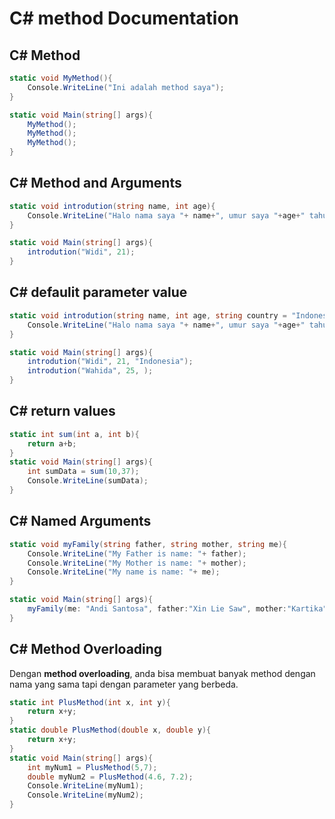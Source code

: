 # C# method Documentation

## C# Method
```C#
static void MyMethod(){
    Console.WriteLine("Ini adalah method saya");
}

static void Main(string[] args){
    MyMethod();
    MyMethod();
    MyMethod();
}
```

## C# Method and Arguments
```C#
static void introdution(string name, int age){
    Console.WriteLine("Halo nama saya "+ name+", umur saya "+age+" tahun");
}

static void Main(string[] args){
    introdution("Widi", 21);
}
```

## C# defaulit parameter value
```C#
static void introdution(string name, int age, string country = "Indonesia"){
    Console.WriteLine("Halo nama saya "+ name+", umur saya "+age+" tahun, saya berasal dari "+country);
}

static void Main(string[] args){
    introdution("Widi", 21, "Indonesia");
    introdution("Wahida", 25, );
}
```

## C# return values
```C#
static int sum(int a, int b){
    return a+b;
}
static void Main(string[] args){
    int sumData = sum(10,37);
    Console.WriteLine(sumData);
}
```

## C# Named Arguments
```C#
static void myFamily(string father, string mother, string me){
    Console.WriteLine("My Father is name: "+ father);
    Console.WriteLine("My Mother is name: "+ mother);
    Console.WriteLine("My name is name: "+ me);
}

static void Main(string[] args){
    myFamily(me: "Andi Santosa", father:"Xin Lie Saw", mother:"Kartika");
}
```

## C# Method Overloading
Dengan **method overloading**, anda bisa membuat banyak method dengan nama yang sama tapi dengan parameter yang berbeda.
```C#
static int PlusMethod(int x, int y){
    return x+y;
}
static double PlusMethod(double x, double y){
    return x+y;
}
static void Main(string[] args){
    int myNum1 = PlusMethod(5,7);
    double myNum2 = PlusMethod(4.6, 7.2);
    Console.WriteLine(myNum1);
    Console.WriteLine(myNum2);
}
```
